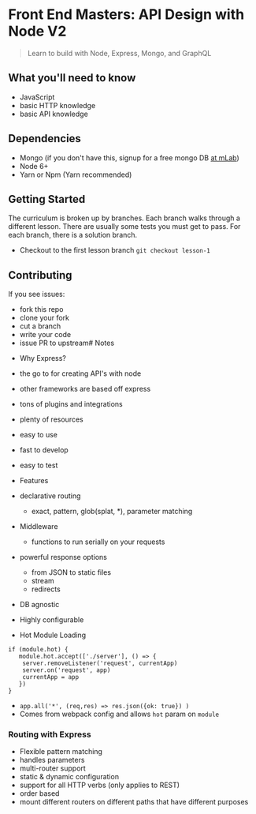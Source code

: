 # Front End Masters: API Design with Node V2
> Learn to build with Node, Express, Mongo, and GraphQL

## What you'll need to know
* JavaScript
* basic HTTP knowledge
* basic API knowledge

## Dependencies
* Mongo (if you don't have this, signup for a free mongo DB [at mLab](https://mlab.com/))
* Node 6+
* Yarn or Npm (Yarn recommended)

## Getting Started
The curriculum is broken up by branches. Each branch walks through a different lesson. There are usually some tests you must get to pass. For each branch, there is a solution branch.

* Checkout to the first lesson branch `git checkout lesson-1`

## Contributing
If you see issues:

* fork this repo
* clone your fork
* cut a branch
* write your code
* issue PR to upstream# Notes
- Why Express?
 - the go to for creating API's with node
 - other frameworks are based off express
 - tons of plugins and integrations
 - plenty of resources
 - easy to use
 - fast to develop
 - easy to test

- Features
 - declarative routing
   - exact, pattern, glob(splat, *), parameter matching
 - Middleware
   - functions to run serially on your requests
 - powerful response options
   - from JSON to static files
   - stream
   - redirects
 - DB agnostic
 - Highly configurable

- Hot Module Loading
 ```
 if (module.hot) {
    module.hot.accept(['./server'], () => {
 	 server.removeListener('request', currentApp)
 	 server.on('request', app)
 	 currentApp = app
    })
 }
 ```
- `app.all('*', (req,res) => res.json({ok: true}) )`
- Comes from webpack config and allows `hot` param on `module`

### Routing with Express
 - Flexible pattern matching
 - handles parameters
 - multi-router support
 - static & dynamic configuration
 - support for all HTTP verbs (only applies to REST)
 - order based
 - mount different routers on different paths that have different purposes



